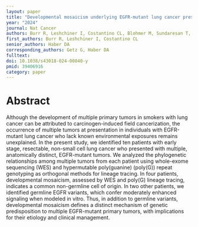```yaml
---
layout: paper
title: "Developmental mosaicism underlying EGFR-mutant lung cancer presenting with multiple primary tumors"
year: "2024"
journal: Nat Cancer
authors: Burr R, Leshchiner I, Costantino CL, Blohmer M, Sundaresan T, Cha J, Seeger K, Guay S, Danysh BP, Gore I, Jacobs RA, Slowik K, Utro F, Rhrissorrakrai K, Levovitz C, Barth JL, Dubash T, Chirn B, Parida L, Sequist LV, Lennerz JK, Mino-Kenudson M, Maheswaran S, Naxerova K, Getz G, Haber DA.
first_authors: Burr R, Leshchiner I, Costantino CL
senior_authors: Haber DA
corresponding_authors: Getz G, Haber DA
fulltext: 
doi: 10.1038/s43018-024-00840-y
pmid: 39406916
category: paper
---
```


# Abstract

Although the development of multiple primary tumors in smokers with lung cancer can be attributed to carcinogen-induced field cancerization, the occurrence of multiple tumors at presentation in individuals with EGFR-mutant lung cancer who lack known environmental exposures remains unexplained. In the present study, we identified ten patients with early stage, resectable, non-small cell lung cancer who presented with multiple, anatomically distinct, EGFR-mutant tumors. We analyzed the phylogenetic relationships among multiple tumors from each patient using whole-exome sequencing (WES) and hypermutable poly(guanine) (poly(G)) repeat genotyping as orthogonal methods for lineage tracing. In four patients, developmental mosaicism, assessed by WES and poly(G) lineage tracing, indicates a common non-germline cell of origin. In two other patients, we identified germline EGFR variants, which confer moderately enhanced signaling when modeled in vitro. Thus, in addition to germline variants, developmental mosaicism defines a distinct mechanism of genetic predisposition to multiple EGFR-mutant primary tumors, with implications for their etiology and clinical management.



